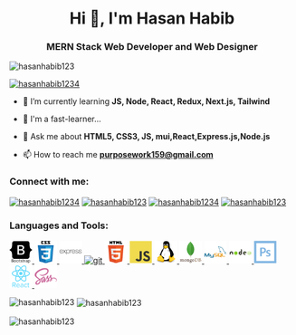 <h1 align="center">Hi 👋, I'm Hasan Habib</h1>
<h3 align="center">MERN Stack Web Developer and Web Designer</h3>

<p align="left"> <img src="https://komarev.com/ghpvc/?username=hasanhabib123&label=Profile%20views&color=0e75b6&style=flat" alt="hasanhabib123" /> </p>

<p align="left"> <a href="https://twitter.com/hasanhabib1234" target="blank"><img src="https://img.shields.io/twitter/follow/hasanhabib1234?logo=twitter&style=for-the-badge" alt="hasanhabib1234" /></a> </p>

- 🌱 I’m currently learning **JS, Node, React, Redux, Next.js, Tailwind**

- 📝 I'm a fast-learner...

- 💬 Ask me about **HTML5, CSS3, JS, mui,React,Express.js,Node.js**

- 📫 How to reach me **purposework159@gmail.com**

<h3 align="left">Connect with me:</h3>
<p align="left">
<a href="https://twitter.com/hasanhabib1234" target="blank"><img align="center" src="https://raw.githubusercontent.com/rahuldkjain/github-profile-readme-generator/master/src/images/icons/Social/twitter.svg" alt="hasanhabib1234" height="30" width="40" /></a>
<a href="https://linkedin.com/in/hasanhabib123" target="blank"><img align="center" src="https://raw.githubusercontent.com/rahuldkjain/github-profile-readme-generator/master/src/images/icons/Social/linked-in-alt.svg" alt="hasanhabib123" height="30" width="40" /></a>
<a href="https://fb.com/hasanhabib1234" target="blank"><img align="center" src="https://raw.githubusercontent.com/rahuldkjain/github-profile-readme-generator/master/src/images/icons/Social/facebook.svg" alt="hasanhabib1234" height="30" width="40" /></a>
<a href="https://www.youtube.com/c/hasanhabib123" target="blank"><img align="center" src="https://raw.githubusercontent.com/rahuldkjain/github-profile-readme-generator/master/src/images/icons/Social/youtube.svg" alt="hasanhabib123" height="30" width="40" /></a>
</p>

<h3 align="left">Languages and Tools:</h3>
<p align="left"> <a href="https://getbootstrap.com" target="_blank"> <img src="https://raw.githubusercontent.com/devicons/devicon/master/icons/bootstrap/bootstrap-plain-wordmark.svg" alt="bootstrap" width="40" height="40"/> </a> <a href="https://www.w3schools.com/css/" target="_blank"> <img src="https://raw.githubusercontent.com/devicons/devicon/master/icons/css3/css3-original-wordmark.svg" alt="css3" width="40" height="40"/> </a> <a href="https://expressjs.com" target="_blank"> <img src="https://raw.githubusercontent.com/devicons/devicon/master/icons/express/express-original-wordmark.svg" alt="express" width="40" height="40"/> </a> <a href="https://git-scm.com/" target="_blank"> <img src="https://www.vectorlogo.zone/logos/git-scm/git-scm-icon.svg" alt="git" width="40" height="40"/> </a> <a href="https://www.w3.org/html/" target="_blank"> <img src="https://raw.githubusercontent.com/devicons/devicon/master/icons/html5/html5-original-wordmark.svg" alt="html5" width="40" height="40"/> </a> <a href="https://developer.mozilla.org/en-US/docs/Web/JavaScript" target="_blank"> <img src="https://raw.githubusercontent.com/devicons/devicon/master/icons/javascript/javascript-original.svg" alt="javascript" width="40" height="40"/> </a> <a href="https://www.linux.org/" target="_blank"> <img src="https://raw.githubusercontent.com/devicons/devicon/master/icons/linux/linux-original.svg" alt="linux" width="40" height="40"/> </a> <a href="https://www.mongodb.com/" target="_blank"> <img src="https://raw.githubusercontent.com/devicons/devicon/master/icons/mongodb/mongodb-original-wordmark.svg" alt="mongodb" width="40" height="40"/> </a> <a href="https://www.mysql.com/" target="_blank"> <img src="https://raw.githubusercontent.com/devicons/devicon/master/icons/mysql/mysql-original-wordmark.svg" alt="mysql" width="40" height="40"/> </a> <a href="https://nodejs.org" target="_blank"> <img src="https://raw.githubusercontent.com/devicons/devicon/master/icons/nodejs/nodejs-original-wordmark.svg" alt="nodejs" width="40" height="40"/> </a> <a href="https://www.photoshop.com/en" target="_blank"> <img src="https://raw.githubusercontent.com/devicons/devicon/master/icons/photoshop/photoshop-line.svg" alt="photoshop" width="40" height="40"/> </a> <a href="https://reactjs.org/" target="_blank"> <img src="https://raw.githubusercontent.com/devicons/devicon/master/icons/react/react-original-wordmark.svg" alt="react" width="40" height="40"/> </a> <a href="https://sass-lang.com" target="_blank"> <img src="https://raw.githubusercontent.com/devicons/devicon/master/icons/sass/sass-original.svg" alt="sass" width="40" height="40"/> </a> </p>

<p><img align="left" src="https://github-readme-stats.vercel.app/api/top-langs?username=hasanhabib123&show_icons=true&locale=en&layout=compact" alt="hasanhabib123" /></p>

<p>&nbsp;<img align="center" src="https://github-readme-stats.vercel.app/api?username=hasanhabib123&show_icons=true&locale=en" alt="hasanhabib123" /></p>

<p><img align="center" src="https://github-readme-streak-stats.herokuapp.com/?user=hasanhabib123&" alt="hasanhabib123" /></p>
